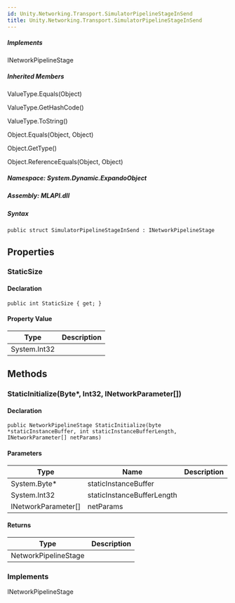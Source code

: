 ```yaml
---  
id: Unity.Networking.Transport.SimulatorPipelineStageInSend  
title: Unity.Networking.Transport.SimulatorPipelineStageInSend  
---
```


<div class="markdown level0 summary">

</div>

<div class="markdown level0 conceptual">

</div>

<div classs="implements">

##### Implements

<div>

INetworkPipelineStage

</div>

</div>

<div class="inheritedMembers">

##### Inherited Members

<div>

ValueType.Equals(Object)

</div>

<div>

ValueType.GetHashCode()

</div>

<div>

ValueType.ToString()

</div>

<div>

Object.Equals(Object, Object)

</div>

<div>

Object.GetType()

</div>

<div>

Object.ReferenceEquals(Object, Object)

</div>

</div>

##### **Namespace**: System.Dynamic.ExpandoObject

##### **Assembly**: MLAPI.dll

##### Syntax

    public struct SimulatorPipelineStageInSend : INetworkPipelineStage

## Properties 

### StaticSize

<div class="markdown level1 summary">

</div>

<div class="markdown level1 conceptual">

</div>

#### Declaration

    public int StaticSize { get; }

#### Property Value

| Type         | Description |
|--------------|-------------|
| System.Int32 |             |

## Methods 

### StaticInitialize(Byte\*, Int32, INetworkParameter\[\])

<div class="markdown level1 summary">

</div>

<div class="markdown level1 conceptual">

</div>

#### Declaration

    public NetworkPipelineStage StaticInitialize(byte *staticInstanceBuffer, int staticInstanceBufferLength, INetworkParameter[] netParams)

#### Parameters

| Type                  | Name                       | Description |
|-----------------------|----------------------------|-------------|
| System.Byte\*         | staticInstanceBuffer       |             |
| System.Int32          | staticInstanceBufferLength |             |
| INetworkParameter\[\] | netParams                  |             |

#### Returns

| Type                 | Description |
|----------------------|-------------|
| NetworkPipelineStage |             |

### Implements

<div>

INetworkPipelineStage

</div>
